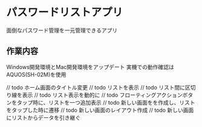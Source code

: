 # パスワードリストアプリ

面倒なパスワード管理を一元管理できるアプリ

## 作業内容

Windows開発環境とMac開発環境をアップデート
実機での動作確認はAQUOS(SH-02M)を使用

// todo ホーム画面のタイトル変更
// todo リストを表示
// todo リスト間に区切り線を表示
// todo リスト表示を動的に
// todo フローティングアクションボタンをタップ時に、リストを一つ追加表示
// todo 新しい画面をを作成し、リストをタップした時に遷移
// todo 新しい画面のレイアウト作成
// todo 新しい画面にリストからデータを引き継ぐ
